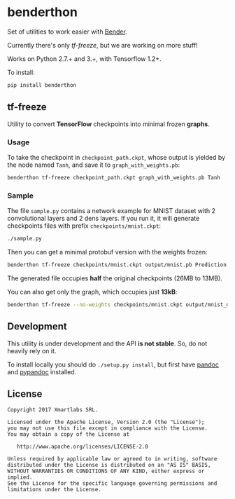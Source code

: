 # benderthon

Set of utilities to work easier with [Bender](https://github.com/xmartlabs/Bender).

Currently there's only *tf-freeze*, but we are working on more stuff!

Works on Python 2.7.+ and 3.+, with Tensorflow 1.2+.

To install:

```bash
pip install benderthon
```

## tf-freeze

Utility to convert **TensorFlow** checkpoints into minimal frozen **graphs**.

### Usage

To take the checkpoint in `checkpoint_path.ckpt`, whose output is yielded by the node named `Tanh`, and save it to `graph_with_weights.pb`:

```bash
benderthon tf-freeze checkpoint_path.ckpt graph_with_weights.pb Tanh
```

### Sample

The file `sample.py` contains a network example for MNIST dataset with 2 convolutional layers and 2 dens layers. If you run it, it will generate checkpoints files with prefix `checkpoints/mnist.ckpt`:

```bash
./sample.py
```

Then you can get a minimal protobuf version with the weights frozen:

```bash
benderthon tf-freeze checkpoints/mnist.ckpt output/mnist.pb Prediction
```

The generated file occupies **half** the original checkpoints (26MB to 13MB).


You can also get only the graph, which occupies just **13kB**:

```bash
benderthon tf-freeze --no-weights checkpoints/mnist.ckpt output/mnist_only_graph.pb Prediction
```

## Development

This utility is under development and the API **is not stable**. So, do not heavily rely on it.

To install locally you should do ```./setup.py install```, but first have [pandoc](http://pandoc.org/) and [pypandoc](https://github.com/bebraw/pypandoc) installed.

## License

```
Copyright 2017 Xmartlabs SRL.

Licensed under the Apache License, Version 2.0 (the "License");
you may not use this file except in compliance with the License.
You may obtain a copy of the License at

   http://www.apache.org/licenses/LICENSE-2.0

Unless required by applicable law or agreed to in writing, software
distributed under the License is distributed on an "AS IS" BASIS,
WITHOUT WARRANTIES OR CONDITIONS OF ANY KIND, either express or implied.
See the License for the specific language governing permissions and
limitations under the License.
```
